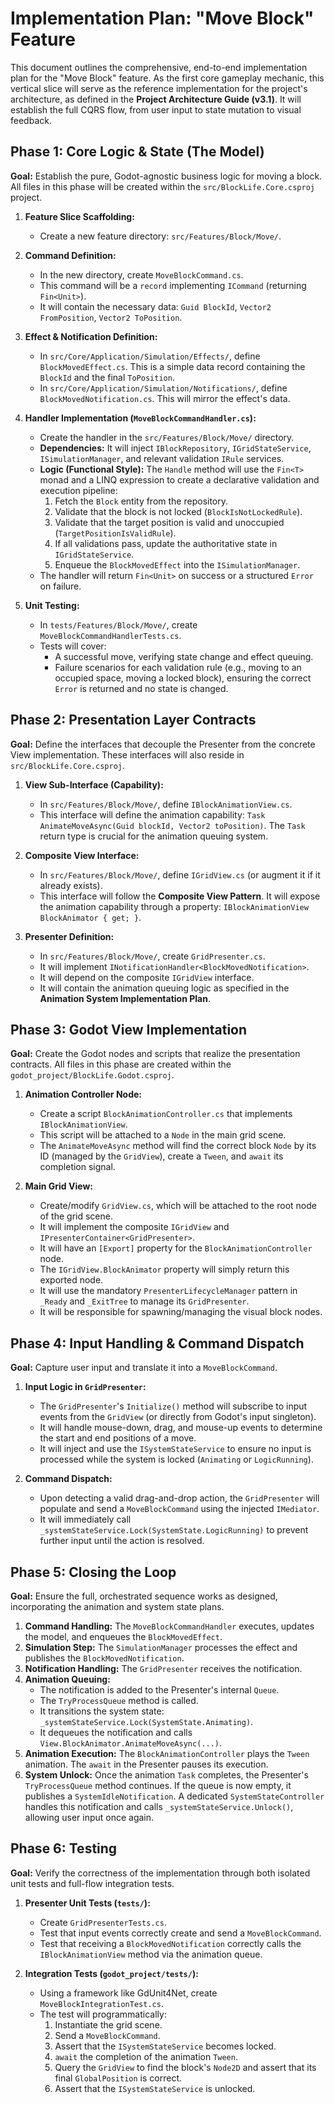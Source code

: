 # Implementation Plan: "Move Block" Feature

This document outlines the comprehensive, end-to-end implementation plan for the "Move Block" feature. As the first core gameplay mechanic, this vertical slice will serve as the reference implementation for the project's architecture, as defined in the **Project Architecture Guide (v3.1)**. It will establish the full CQRS flow, from user input to state mutation to visual feedback.

## Phase 1: Core Logic & State (The Model)

**Goal:** Establish the pure, Godot-agnostic business logic for moving a block. All files in this phase will be created within the `src/BlockLife.Core.csproj` project.

1.  **Feature Slice Scaffolding:**
    *   Create a new feature directory: `src/Features/Block/Move/`.

2.  **Command Definition:**
    *   In the new directory, create `MoveBlockCommand.cs`.
    *   This command will be a `record` implementing `ICommand` (returning `Fin<Unit>`).
    *   It will contain the necessary data: `Guid BlockId`, `Vector2 FromPosition`, `Vector2 ToPosition`.

3.  **Effect & Notification Definition:**
    *   In `src/Core/Application/Simulation/Effects/`, define `BlockMovedEffect.cs`. This is a simple data record containing the `BlockId` and the final `ToPosition`.
    *   In `src/Core/Application/Simulation/Notifications/`, define `BlockMovedNotification.cs`. This will mirror the effect's data.

4.  **Handler Implementation (`MoveBlockCommandHandler.cs`):**
    *   Create the handler in the `src/Features/Block/Move/` directory.
    *   **Dependencies:** It will inject `IBlockRepository`, `IGridStateService`, `ISimulationManager`, and relevant validation `IRule` services.
    *   **Logic (Functional Style):** The `Handle` method will use the `Fin<T>` monad and a LINQ expression to create a declarative validation and execution pipeline:
        1.  Fetch the `Block` entity from the repository.
        2.  Validate that the block is not locked (`BlockIsNotLockedRule`).
        3.  Validate that the target position is valid and unoccupied (`TargetPositionIsValidRule`).
        4.  If all validations pass, update the authoritative state in `IGridStateService`.
        5.  Enqueue the `BlockMovedEffect` into the `ISimulationManager`.
    *   The handler will return `Fin<Unit>` on success or a structured `Error` on failure.

5.  **Unit Testing:**
    *   In `tests/Features/Block/Move/`, create `MoveBlockCommandHandlerTests.cs`.
    *   Tests will cover:
        *   A successful move, verifying state change and effect queuing.
        *   Failure scenarios for each validation rule (e.g., moving to an occupied space, moving a locked block), ensuring the correct `Error` is returned and no state is changed.

## Phase 2: Presentation Layer Contracts

**Goal:** Define the interfaces that decouple the Presenter from the concrete View implementation. These interfaces will also reside in `src/BlockLife.Core.csproj`.

1.  **View Sub-Interface (Capability):**
    *   In `src/Features/Block/Move/`, define `IBlockAnimationView.cs`.
    *   This interface will define the animation capability: `Task AnimateMoveAsync(Guid blockId, Vector2 toPosition)`. The `Task` return type is crucial for the animation queuing system.

2.  **Composite View Interface:**
    *   In `src/Features/Block/Move/`, define `IGridView.cs` (or augment it if it already exists).
    *   This interface will follow the **Composite View Pattern**. It will expose the animation capability through a property: `IBlockAnimationView BlockAnimator { get; }`.

3.  **Presenter Definition:**
    *   In `src/Features/Block/Move/`, create `GridPresenter.cs`.
    *   It will implement `INotificationHandler<BlockMovedNotification>`.
    *   It will depend on the composite `IGridView` interface.
    *   It will contain the animation queuing logic as specified in the **Animation System Implementation Plan**.

## Phase 3: Godot View Implementation

**Goal:** Create the Godot nodes and scripts that realize the presentation contracts. All files in this phase are created within the `godot_project/BlockLife.Godot.csproj`.

1.  **Animation Controller Node:**
    *   Create a script `BlockAnimationController.cs` that implements `IBlockAnimationView`.
    *   This script will be attached to a `Node` in the main grid scene.
    *   The `AnimateMoveAsync` method will find the correct block `Node` by its ID (managed by the `GridView`), create a `Tween`, and `await` its completion signal.

2.  **Main Grid View:**
    *   Create/modify `GridView.cs`, which will be attached to the root node of the grid scene.
    *   It will implement the composite `IGridView` and `IPresenterContainer<GridPresenter>`.
    *   It will have an `[Export]` property for the `BlockAnimationController` node.
    *   The `IGridView.BlockAnimator` property will simply return this exported node.
    *   It will use the mandatory `PresenterLifecycleManager` pattern in `_Ready` and `_ExitTree` to manage its `GridPresenter`.
    *   It will be responsible for spawning/managing the visual block nodes.

## Phase 4: Input Handling & Command Dispatch

**Goal:** Capture user input and translate it into a `MoveBlockCommand`.

1.  **Input Logic in `GridPresenter`:**
    *   The `GridPresenter`'s `Initialize()` method will subscribe to input events from the `GridView` (or directly from Godot's input singleton).
    *   It will handle mouse-down, drag, and mouse-up events to determine the start and end positions of a move.
    *   It will inject and use the `ISystemStateService` to ensure no input is processed while the system is locked (`Animating` or `LogicRunning`).

2.  **Command Dispatch:**
    *   Upon detecting a valid drag-and-drop action, the `GridPresenter` will populate and send a `MoveBlockCommand` using the injected `IMediator`.
    *   It will immediately call `_systemStateService.Lock(SystemState.LogicRunning)` to prevent further input until the action is resolved.

## Phase 5: Closing the Loop

**Goal:** Ensure the full, orchestrated sequence works as designed, incorporating the animation and system state plans.

1.  **Command Handling:** The `MoveBlockCommandHandler` executes, updates the model, and enqueues the `BlockMovedEffect`.
2.  **Simulation Step:** The `SimulationManager` processes the effect and publishes the `BlockMovedNotification`.
3.  **Notification Handling:** The `GridPresenter` receives the notification.
4.  **Animation Queuing:**
    *   The notification is added to the Presenter's internal `Queue`.
    *   The `TryProcessQueue` method is called.
    *   It transitions the system state: `_systemStateService.Lock(SystemState.Animating)`.
    *   It dequeues the notification and calls `View.BlockAnimator.AnimateMoveAsync(...)`.
5.  **Animation Execution:** The `BlockAnimationController` plays the `Tween` animation. The `await` in the Presenter pauses its execution.
6.  **System Unlock:** Once the animation `Task` completes, the Presenter's `TryProcessQueue` method continues. If the queue is now empty, it publishes a `SystemIdleNotification`. A dedicated `SystemStateController` handles this notification and calls `_systemStateService.Unlock()`, allowing user input once again.

## Phase 6: Testing

**Goal:** Verify the correctness of the implementation through both isolated unit tests and full-flow integration tests.

1.  **Presenter Unit Tests (`tests/`):**
    *   Create `GridPresenterTests.cs`.
    *   Test that input events correctly create and send a `MoveBlockCommand`.
    *   Test that receiving a `BlockMovedNotification` correctly calls the `IBlockAnimationView` method via the animation queue.

2.  **Integration Tests (`godot_project/tests/`):**
    *   Using a framework like GdUnit4Net, create `MoveBlockIntegrationTest.cs`.
    *   The test will programmatically:
        1.  Instantiate the grid scene.
        2.  Send a `MoveBlockCommand`.
        3.  Assert that the `ISystemStateService` becomes locked.
        4.  `await` the completion of the animation `Tween`.
        5.  Query the `GridView` to find the block's `Node2D` and assert that its final `GlobalPosition` is correct.
        6.  Assert that the `ISystemStateService` is unlocked.
